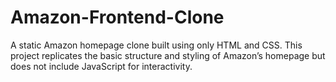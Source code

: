 # Amazon-Frontend-Clone
A static Amazon homepage clone built using only HTML and CSS. This project replicates the basic structure and styling of Amazon’s homepage but does not include JavaScript for interactivity.

